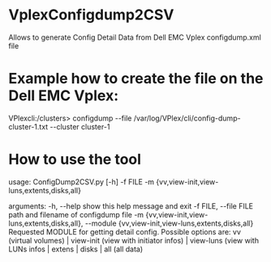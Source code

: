 # VplexConfigdump2CSV
Allows to generate Config Detail Data from Dell EMC Vplex configdump.xml file

# Example how to create the file on the Dell EMC Vplex:
VPlexcli:/clusters> configdump --file /var/log/VPlex/cli/config-dump-cluster-1.txt --cluster cluster-1

# How to use the tool
usage: ConfigDump2CSV.py [-h] -f FILE -m {vv,view-init,view-luns,extents,disks,all}

arguments:
  -h, --help            show this help message and exit
  -f FILE, --file FILE  path and filename of configdump file
  -m {vv,view-init,view-luns,extents,disks,all}, --module {vv,view-init,view-luns,extents,disks,all}
                        Requested MODULE for getting detail config. 
                        Possible options are: vv (virtual volumes) | 
                        view-init (view with initiator infos) | 
                        view-luns (view with LUNs infos | 
                        extens | disks | 
                        all (all data)
